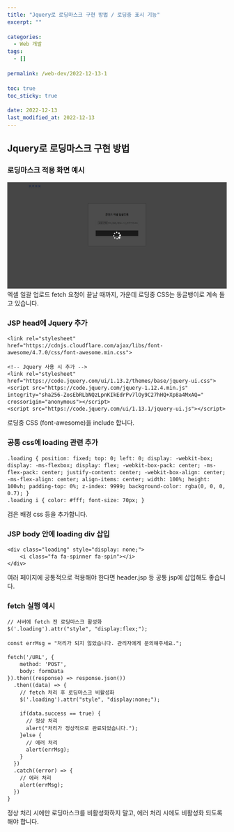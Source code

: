 ```yaml
---
title: "Jquery로 로딩마스크 구현 방법 / 로딩중 표시 기능"
excerpt: ""

categories:
  - Web 개발
tags:
  - []

permalink: /web-dev/2022-12-13-1

toc: true
toc_sticky: true
 
date: 2022-12-13
last_modified_at: 2022-12-13
---
```


## Jquery로 로딩마스크 구현 방법

### 로딩마스크 적용 화면 예시
<img src="/assets/images/posts_img/loding_mask.png" alt="loding_mask">
엑셀 일괄 업로드 fetch 요청이 끝날 때까지, 가운데 로딩중 CSS는 동글뱅이로 계속 돌고 있습니다.

### JSP head에 Jquery 추가
```
<link rel="stylesheet" href="https://cdnjs.cloudflare.com/ajax/libs/font-awesome/4.7.0/css/font-awesome.min.css">

<!-- Jquery 사용 시 추가 -->
<link rel="stylesheet" href="https://code.jquery.com/ui/1.13.2/themes/base/jquery-ui.css">
<script src="https://code.jquery.com/jquery-1.12.4.min.js" integrity="sha256-ZosEbRLbNQzLpnKIkEdrPv7lOy9C27hHQ+Xp8a4MxAQ=" crossorigin="anonymous"></script>
<script src="https://code.jquery.com/ui/1.13.1/jquery-ui.js"></script>
```
로딩중 CSS (font-awesome)을 include 합니다.

### 공통 css에 loading 관련 추가
```
.loading { position: fixed; top: 0; left: 0; display: -webkit-box; display: -ms-flexbox; display: flex; -webkit-box-pack: center; -ms-flex-pack: center; justify-content: center; -webkit-box-align: center; -ms-flex-align: center; align-items: center; width: 100%; height: 100vh; padding-top: 0%; z-index: 9999; background-color: rgba(0, 0, 0, 0.7); }
.loading i { color: #fff; font-size: 70px; }
```
검은 배경 css 등을 추가합니다.

### JSP body 안에 loading div 삽입
```
<div class="loading" style="display: none;">
    <i class="fa fa-spinner fa-spin"></i>
</div>
```
여러 페이지에 공통적으로 적용해야 한다면 header.jsp 등 공통 jsp에 삽입해도 좋습니다.

### fetch 실행 예시
```
// 서버에 fetch 전 로딩마스크 활성화
$('.loading').attr("style", "display:flex;");

const errMsg = "처리가 되지 않았습니다. 관리자에게 문의해주세요.";

fetch('/URL', {
    method: 'POST',
    body: formData
}).then((response) => response.json())
  .then((data) => {
    // fetch 처리 후 로딩마스크 비활성화
    $('.loading').attr("style", "display:none;");

    if(data.success == true) {
      // 정상 처리
      alert("처리가 정상적으로 완료되었습니다.");
    }else {
      // 에러 처리
      alert(errMsg);
    }
  })
  .catch((error) => {
    // 에러 처리
    alert(errMsg);
  })
}
```
정상 처리 시에만 로딩마스크를 비활성화하지 말고, 에러 처리 시에도 비활성화 되도록 해야 합니다.
